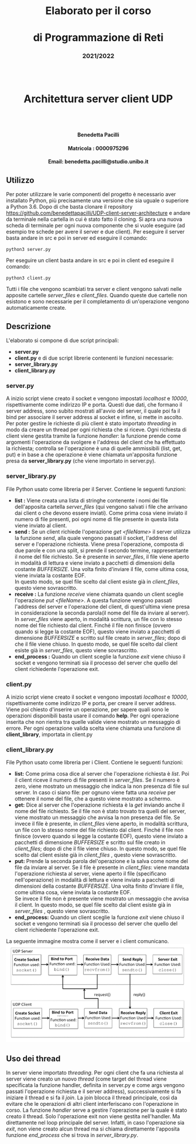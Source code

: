 <div>
<h1 style="text-align: center">Elaborato per il corso</h1>
<h1 style="text-align: center">di Programmazione di Reti</h1>
<h3 style="text-align: center">2021/2022</h3>
<br><br>
<h1 style="text-align: center">Architettura server client UDP</h1>
<br><br>
<h4 style="text-align: center">Benedetta Pacilli</h4>
<h4 style="text-align: center">Matricola :   0000975296</h4>
<h4 style="text-align: center">Email: benedetta.pacilli@studio.unibo.it</h4>
</div>

<div style="page-break-after: always;"></div>

## Utilizzo
Per poter utilizzare le varie componenti del progetto è necessario aver installato Python, più precisamente una versione che sia uguale o superiore a Python 3.6.
Dopo di che basta clonare il repository https://github.com/benedettapacilli/UDP-client-server-architecture e andare da terminale nella cartella in cui è stato fatto il cloning. 
Si apra una nuova scheda di terminale per ogni nuova componente che si vuole eseguire (ad esempio tre schede per avere il server e due client). 
Per eseguire il server basta andare in src e poi in server ed eseguire il comando:
```
python3 server.py
```
Per eseguire un client basta andare in src e poi in client ed eseguire il comando:
```
python3 client.py
```

Tutti i file che vengono scambiati tra server e client vengono salvati nelle apposite cartelle *server_files* e *client_files*. Quando queste due cartelle non esistono e sono necessarie per il completamento di un'operazione vengono automaticamente create.

<div style="page-break-after: always;"></div>

## Descrizione
L'elaborato si compone di due script principali: 
- **server.py**
- **client.py**
e di due script librerie contenenti le funzioni necessarie:
- **server_library.py**
- **client_library.py**

### server.py
A inizio script viene creato il socket e vengono impostati *localhost* e *10000*, rispettivamente come indirizzo IP e porta. Questi due dati, che formano il server address, sono subito mostrati all'avvio del server, il quale poi fa il bind per associare il server address al socket e infine, si mette in ascolto.
Per poter gestire le richieste di più client è stato importato *threading* in modo da creare un thread per ogni richiesta che si riceve. 
Ogni richiesta di client viene gestita tramite la funzione *handler*: la funzione prende come argomenti l'operazione da svolgere e l'address del client che ha effettuato la richiesta; controlla se l'operazione è una di quelle ammissibili (list, get, put) e in base a che operazione è viene chiamata un'apposita funzione presa da **server_library.py** (che viene importato in server.py).

### server_library.py
File Python usato come libreria per il Server. 
Contiene le seguenti funzioni:
+ **list :**
	Viene creata una lista di stringhe contenente i nomi dei file dell'apposita cartella *server_files* (qui vengono salvati i file che arrivano dai client o che devono essere inviati).
	Come prima cosa viene inviato il numero di file presenti, poi ogni nome di file presente in questa lista viene inviato al client. 
+ **send :**
	Se un client richiede l'operazione *get \<fileName>*  il server utilizza la funzione *send*, alla quale vengono passati il socket, l'address del server e l'operazione richiesta. Viene presa l'operazione, composta di due parole e con una split, si prende il secondo termine, rappresentante il nome del file richiesto. Se è presente in *server_files*, il file viene aperto in modalità di lettura e viene inviato a pacchetti di dimensioni della costante *BUFFERSIZE*.  Una volta finito d'inviare il file, come ultima cosa, viene inviata la costante EOF.  
	In questo modo, se quel file scelto dal client esiste già in *client_files*, questo viene sovrascritto.
+ **receive :**
	La funzione *receive* viene chiamata quando un client sceglie l'operazione *put \<fileName>*.  A questa funzione vengono passati l'address del server e l'operazione del client, di quest'ultima viene presa in considerazione la seconda parola(il nome del file da inviare al server). In *server_files* viene aperto, in modalità scrittura, un file con lo stesso nome del file richiesto dal client. Finché il file non finisce (ovvero quando si legge la costante EOF), questo viene inviato a pacchetti di dimensione *BUFFERSIZE* e scritto sul file creato in *server_files*; dopo di che il file viene chiuso. 
	In questo modo, se quel file scelto dal client esiste già in *server_files*, questo viene sovrascritto.
+ **end_process :**
	Quando un client sceglie la funzione *exit* viene chiuso il socket e vengono terminati sia il processo del server che quello del client richiedente l'operazione exit.
	
### client.py
A inizio script viene creato il socket e vengono impostati *localhost* e *10000*, rispettivamente come indirizzo IP e porta, per creare il server address. 
Viene poi chiesto d'inserire un operazione, per sapere quali sono le operazioni disponibili basta usare il comando **help**. Per ogni operazione inserita che non rientra tra quelle valide viene mostrato un messaggio di errore.
Per ogni operazione valida scelta viene chiamata una funzione di **client_library**, importata in client.py

### client_library.py
File Python usato come libreria per i Client. 
Contiene le seguenti funzioni:
+ **list:**
	Come prima cosa dice al server che l'operazione richiesta è *list*. Poi il client riceve il numero di file presenti in *server_files*. Se il numero è zero, viene mostrato un messaggio che indica la non presenza di file sul server.
	In caso ci siano file: per ognuno viene fatta una *receive* per ottenere il nome del file, che a questo viene mostrato a schermo.
+ **get:** 
	Dice al server che l'operazione richiesta è la *get* inviando anche il nome del file richiesto. Se il file non è stato trovato tra quelli del server, viene mostrato un messaggio che avvisa la non presenza del file. Se invece il file è presente, in *client_files* viene aperto, in modalità scrittura, un file con lo stesso nome del file richiesto dal client. Finché il file non finisce (ovvero quando si legge la costante EOF), questo viene inviato a pacchetti di dimensione *BUFFERSIZE* e scritto sul file creato in *client_files*; dopo di che il file viene chiuso. 
	In questo modo, se quel file scelto dal client esiste già in *client_files* , questo viene sovrascritto.
+ **put:**
	Prende la seconda parola del'operazione e la salva come nome del file da inviare al server.
	Se il file è presente in *client_files*: viene mandata l'operazione richiesta al server, viene aperto il file (specificano nell'operazione) in modalità di lettura e viene inviato a pacchetti di dimensioni della costante *BUFFERSIZE*.  Una volta finito d'inviare il file, come ultima cosa, viene inviata la costante EOF.  
	Se invece il file non è presente viene mostrato un messaggio che avvisa il client.
	In questo modo, se quel file scelto dal client esiste già in *server_files* , questo viene sovrascritto.
+ **end_process:**
	Quando un client sceglie la funzione *exit* viene chiuso il socket e vengono terminati sia il processo del server che quello del client richiedente l'operazione exit.
	

La seguente immagine mostra come il server e i client comunicano.
![client-server-communication](report/resources/udp-client-server.png)

<div style="page-break-after: always;"></div>

## Uso dei thread
In server viene importato *threading*.
Per ogni client che fa una richiesta al server viene creato un nuovo *thread* (come target del thread viene specificata la funzione handler, definita in server.py e come args vengono passati l'operazione richiesta e il server address), successivamente si fa iniziare il thread e si fa il *join*. 
La join blocca il thread principale, così da evitare che le operazioni di altri client interferiscano con l'operazione in corso.
La funzione *handler* serve a gestire l'operazione per la quale è stato creato il thread. Solo l'operazione exit non viene gestita nell'handler. Ma direttamente nel loop principale del server. Infatti, in caso l'operazione sia *exit*, non viene creato alcun thread ma si chiama direttamente l'apposita funzione *end_process* che si trova in *server_library.py*. 



